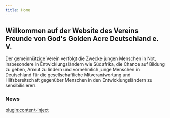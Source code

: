 ```yaml
---
title: Home
---
```

## Willkommen auf der Website des Vereins Freunde von God's Golden Acre Deutschland e. V.
Der gemeinnützige Verein verfolgt die Zwecke jungen Menschen in Not, insbesondere in Entwicklungsländern wie Südafrika, die Chance auf Bildung zu geben, Armut zu lindern und vornehmlich junge Menschen in Deutschland für die gesellschaftliche Mitverantwortung und Hilfsbereitschaft gegenüber Menschen in den Entwicklungsländern zu sensibilisieren.
### News
[plugin:content-inject](/news)